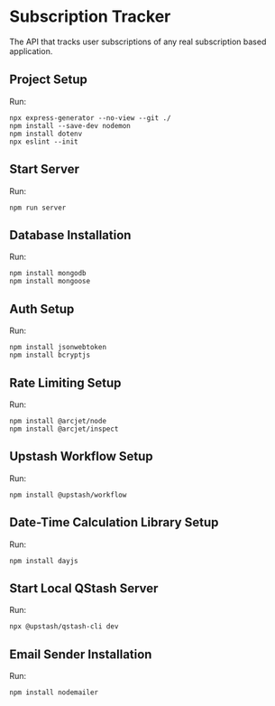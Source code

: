 # Subscription Tracker
The API that tracks user subscriptions of any real subscription based application.

## Project Setup
Run:
```
npx express-generator --no-view --git ./
npm install --save-dev nodemon
npm install dotenv
npx eslint --init
```
## Start Server
Run:
```
npm run server
```
## Database Installation
Run:
```
npm install mongodb
npm install mongoose
```

## Auth Setup
Run:
```
npm install jsonwebtoken
npm install bcryptjs
```
## Rate Limiting Setup
Run:
```
npm install @arcjet/node
npm install @arcjet/inspect
```
## Upstash Workflow Setup
Run:
```
npm install @upstash/workflow
```
## Date-Time Calculation Library Setup
Run:
```
npm install dayjs
```
## Start Local QStash Server
Run:
```
npx @upstash/qstash-cli dev
```
## Email Sender Installation
Run:
```
npm install nodemailer
```